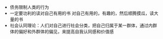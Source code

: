 - 债务限制人类的行为
- 一定要功利的读对自己有用的书
  对自己有用的，有趣的，然后顺腾摸瓜，读大量的书
- 社会认同理论：人们对自己进行社会分类，把自己归属于某一群体，通过内群体的偏好和外群体的偏见，来提高自我认同感和价值感